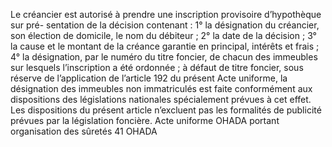 Le créancier est autorisé à prendre une inscription provisoire d’hypothèque sur pré-
sentation de la décision contenant :
1° la désignation du créancier, son élection de domicile, le nom du débiteur ;
2° la date de la décision ;
3° la cause et le montant de la créance garantie en principal, intérêts et frais ;
4° la désignation, par le numéro du titre foncier, de chacun des immeubles sur lesquels
l’inscription a été ordonnée ; à défaut de titre foncier, sous réserve de l’application de
l’article 192 du présent Acte uniforme, la désignation des immeubles non immatriculés est
faite conformément aux dispositions des législations nationales spécialement prévues à cet
effet.
Les dispositions du présent article n’excluent pas les formalités de publicité
prévues par la législation foncière.
Acte uniforme OHADA portant organisation des sûretés
41
OHADA